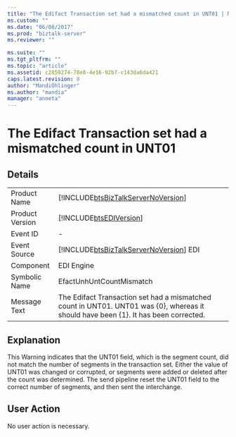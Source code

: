 ```yaml
---
title: "The Edifact Transaction set had a mismatched count in UNT01 | Microsoft Docs"
ms.custom: ""
ms.date: "06/08/2017"
ms.prod: "biztalk-server"
ms.reviewer: ""

ms.suite: ""
ms.tgt_pltfrm: ""
ms.topic: "article"
ms.assetid: c2859274-78e8-4e16-92b7-c143da6da421
caps.latest.revision: 8
author: "MandiOhlinger"
ms.author: "mandia"
manager: "anneta"
---
```

# The Edifact Transaction set had a mismatched count in UNT01
## Details  
  
|                 |                                                                                                                                     |
|-----------------|-------------------------------------------------------------------------------------------------------------------------------------|
|  Product Name   |                         [!INCLUDE[btsBizTalkServerNoVersion](../includes/btsbiztalkservernoversion-md.md)]                          |
| Product Version |                                     [!INCLUDE[btsEDIVersion](../includes/btsediversion-md.md)]                                      |
|    Event ID     |                                                                  -                                                                  |
|  Event Source   |                       [!INCLUDE[btsBizTalkServerNoVersion](../includes/btsbiztalkservernoversion-md.md)] EDI                        |
|    Component    |                                                             EDI Engine                                                              |
|  Symbolic Name  |                                                      EfactUnhUntCountMismatch                                                       |
|  Message Text   | The Edifact Transaction set had a mismatched count in UNT01. UNT01 was {0}, whereas it should have been {1}. It has been corrected. |
  
## Explanation  
 This Warning indicates that the UNT01 field, which is the segment count, did not match the number of segments in the transaction set. Either the value of UNT01 was changed or corrupted, or segments were added or deleted after the count was determined. The send pipeline reset the UNT01 field to the correct number of segments, and then sent the interchange.  
  
## User Action  
 No user action is necessary.